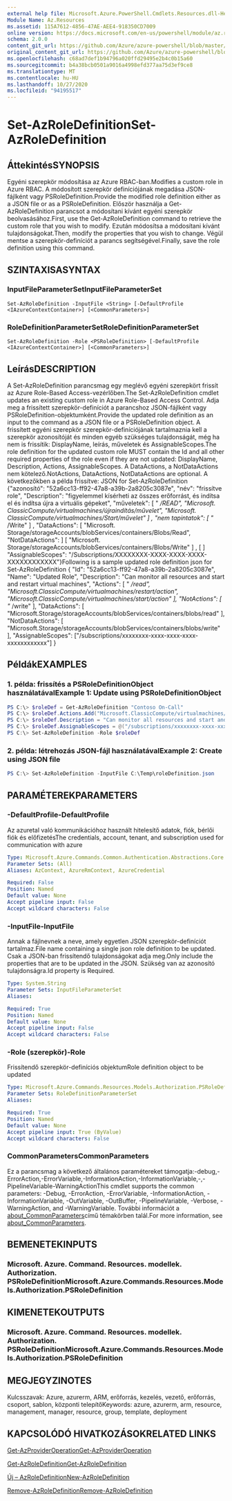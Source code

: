 ```yaml
---
external help file: Microsoft.Azure.PowerShell.Cmdlets.Resources.dll-Help.xml
Module Name: Az.Resources
ms.assetid: 115A7612-4856-47AE-AEE4-918350CD7009
online version: https://docs.microsoft.com/en-us/powershell/module/az.resources/set-azroledefinition
schema: 2.0.0
content_git_url: https://github.com/Azure/azure-powershell/blob/master/src/Resources/Resources/help/Set-AzRoleDefinition.md
original_content_git_url: https://github.com/Azure/azure-powershell/blob/master/src/Resources/Resources/help/Set-AzRoleDefinition.md
ms.openlocfilehash: c68ad7def1b94796a020ffd29495e2b4c0b15a60
ms.sourcegitcommit: b4a38bcb0501a9016a4998efd377aa75d3ef9ce8
ms.translationtype: MT
ms.contentlocale: hu-HU
ms.lasthandoff: 10/27/2020
ms.locfileid: "94195517"
---
```

# <span data-ttu-id="24c51-101">Set-AzRoleDefinition</span><span class="sxs-lookup"><span data-stu-id="24c51-101">Set-AzRoleDefinition</span></span>

## <span data-ttu-id="24c51-102">Áttekintés</span><span class="sxs-lookup"><span data-stu-id="24c51-102">SYNOPSIS</span></span>
<span data-ttu-id="24c51-103">Egyéni szerepkör módosítása az Azure RBAC-ban.</span><span class="sxs-lookup"><span data-stu-id="24c51-103">Modifies a custom role in Azure RBAC.</span></span>
<span data-ttu-id="24c51-104">A módosított szerepkör definíciójának megadása JSON-fájlként vagy PSRoleDefinition.</span><span class="sxs-lookup"><span data-stu-id="24c51-104">Provide the modified role definition either as a JSON file or as a PSRoleDefinition.</span></span>
<span data-ttu-id="24c51-105">Először használja a Get-AzRoleDefinition parancsot a módosítani kívánt egyéni szerepkör beolvasásához.</span><span class="sxs-lookup"><span data-stu-id="24c51-105">First, use the Get-AzRoleDefinition command to retrieve the custom role that you wish to modify.</span></span>
<span data-ttu-id="24c51-106">Ezután módosítsa a módosítani kívánt tulajdonságokat.</span><span class="sxs-lookup"><span data-stu-id="24c51-106">Then, modify the properties that you wish to change.</span></span>
<span data-ttu-id="24c51-107">Végül mentse a szerepkör-definíciót a parancs segítségével.</span><span class="sxs-lookup"><span data-stu-id="24c51-107">Finally, save the role definition using this command.</span></span>

## <span data-ttu-id="24c51-108">SZINTAXISA</span><span class="sxs-lookup"><span data-stu-id="24c51-108">SYNTAX</span></span>

### <span data-ttu-id="24c51-109">InputFileParameterSet</span><span class="sxs-lookup"><span data-stu-id="24c51-109">InputFileParameterSet</span></span>
```
Set-AzRoleDefinition -InputFile <String> [-DefaultProfile <IAzureContextContainer>] [<CommonParameters>]
```

### <span data-ttu-id="24c51-110">RoleDefinitionParameterSet</span><span class="sxs-lookup"><span data-stu-id="24c51-110">RoleDefinitionParameterSet</span></span>
```
Set-AzRoleDefinition -Role <PSRoleDefinition> [-DefaultProfile <IAzureContextContainer>] [<CommonParameters>]
```

## <span data-ttu-id="24c51-111">Leírás</span><span class="sxs-lookup"><span data-stu-id="24c51-111">DESCRIPTION</span></span>
<span data-ttu-id="24c51-112">A Set-AzRoleDefinition parancsmag egy meglévő egyéni szerepkört frissít az Azure Role-Based Access-vezérlőben.</span><span class="sxs-lookup"><span data-stu-id="24c51-112">The Set-AzRoleDefinition cmdlet updates an existing custom role in Azure Role-Based Access Control.</span></span>
<span data-ttu-id="24c51-113">Adja meg a frissített szerepkör-definíciót a parancshoz JSON-fájlként vagy PSRoleDefinition-objektumként.</span><span class="sxs-lookup"><span data-stu-id="24c51-113">Provide the updated role definition as an input to the command as a JSON file or a PSRoleDefinition object.</span></span>
<span data-ttu-id="24c51-114">A frissített egyéni szerepkör szerepkör-definíciójának tartalmaznia kell a szerepkör azonosítóját és minden egyéb szükséges tulajdonságát, még ha nem is frissítik: DisplayName, leírás, műveletek és AssignableScopes.</span><span class="sxs-lookup"><span data-stu-id="24c51-114">The role definition for the updated custom role MUST contain the Id and all other required properties of the role even if they are not updated: DisplayName, Description, Actions, AssignableScopes.</span></span>
<span data-ttu-id="24c51-115">A DataActions, a NotDataActions nem kötelező.</span><span class="sxs-lookup"><span data-stu-id="24c51-115">NotActions, DataActions, NotDataActions are optional.</span></span>
<span data-ttu-id="24c51-116">A következőkben a példa frissítve: JSON for Set-AzRoleDefinition {"azonosító": "52a6cc13-ff92-47a8-a39b-2a8205c3087e", "név": "frissítve role", "Description": "figyelemmel kísérheti az összes erőforrást, és indítsa el és indítsa újra a virtuális gépeket", "műveletek": \[ " */READ", "Microsoft. ClassicCompute/virtualmachines/újraindítás/művelet", "Microsoft. ClassicCompute/virtualmachines/Start/művelet" \] , "nem tapintatok": \[ "* /Write" \] , "DataActions": \[ "Microsoft. Storage/storageAccounts/blobServices/containers/Blobs/Read", "NotDataActions": \] \[ "Microsoft. Storage/storageAccounts/blobServices/containers/Blobs/Write" \] , \[ \] "AssignableScopes": "/Subscriptions/XXXXXXXX-XXXX-XXXX-XXXX-XXXXXXXXXXXX"}</span><span class="sxs-lookup"><span data-stu-id="24c51-116">Following is a sample updated role definition json for Set-AzRoleDefinition { "Id": "52a6cc13-ff92-47a8-a39b-2a8205c3087e", "Name": "Updated Role", "Description": "Can monitor all resources and start and restart virtual machines", "Actions": \[ " */read", "Microsoft.ClassicCompute/virtualmachines/restart/action", "Microsoft.ClassicCompute/virtualmachines/start/action" \], "NotActions": \[ "* /write" \], "DataActions": \[ "Microsoft.Storage/storageAccounts/blobServices/containers/blobs/read" \], "NotDataActions": \[ "Microsoft.Storage/storageAccounts/blobServices/containers/blobs/write" \], "AssignableScopes": \["/subscriptions/xxxxxxxx-xxxx-xxxx-xxxx-xxxxxxxxxxxx"\] }</span></span>

## <span data-ttu-id="24c51-117">Példák</span><span class="sxs-lookup"><span data-stu-id="24c51-117">EXAMPLES</span></span>

### <span data-ttu-id="24c51-118">1. példa: frissítés a PSRoleDefinitionObject használatával</span><span class="sxs-lookup"><span data-stu-id="24c51-118">Example 1: Update using PSRoleDefinitionObject</span></span>
```powershell
PS C:\> $roleDef = Get-AzRoleDefinition "Contoso On-Call"
PS C:\> $roleDef.Actions.Add("Microsoft.ClassicCompute/virtualmachines/start/action")
PS C:\> $roleDef.Description = "Can monitor all resources and start and restart virtual machines"
PS C:\> $roleDef.AssignableScopes = @("/subscriptions/xxxxxxxx-xxxx-xxxx-xxxx-xxxxxxxxxxxx", "/subscriptions/xxxxxxxx-xxxx-xxxx-xxxx-xxxxxxxxxxxx")
PS C:\> Set-AzRoleDefinition -Role $roleDef
```

### <span data-ttu-id="24c51-119">2. példa: létrehozás JSON-fájl használatával</span><span class="sxs-lookup"><span data-stu-id="24c51-119">Example 2: Create using JSON file</span></span>
```powershell
PS C:\> Set-AzRoleDefinition -InputFile C:\Temp\roleDefinition.json
```

## <span data-ttu-id="24c51-120">PARAMÉTEREK</span><span class="sxs-lookup"><span data-stu-id="24c51-120">PARAMETERS</span></span>

### <span data-ttu-id="24c51-121">-DefaultProfile</span><span class="sxs-lookup"><span data-stu-id="24c51-121">-DefaultProfile</span></span>
<span data-ttu-id="24c51-122">Az azuretal való kommunikációhoz használt hitelesítő adatok, fiók, bérlői fiók és előfizetés</span><span class="sxs-lookup"><span data-stu-id="24c51-122">The credentials, account, tenant, and subscription used for communication with azure</span></span>

```yaml
Type: Microsoft.Azure.Commands.Common.Authentication.Abstractions.Core.IAzureContextContainer
Parameter Sets: (All)
Aliases: AzContext, AzureRmContext, AzureCredential

Required: False
Position: Named
Default value: None
Accept pipeline input: False
Accept wildcard characters: False
```

### <span data-ttu-id="24c51-123">-InputFile</span><span class="sxs-lookup"><span data-stu-id="24c51-123">-InputFile</span></span>
<span data-ttu-id="24c51-124">Annak a fájlnevnek a neve, amely egyetlen JSON szerepkör-definíciót tartalmaz.</span><span class="sxs-lookup"><span data-stu-id="24c51-124">File name containing a single json role definition to be updated.</span></span>
<span data-ttu-id="24c51-125">Csak a JSON-ban frissítendő tulajdonságokat adja meg.</span><span class="sxs-lookup"><span data-stu-id="24c51-125">Only include the properties that are to be updated in the JSON.</span></span>
<span data-ttu-id="24c51-126">Szükség van az azonosító tulajdonságra.</span><span class="sxs-lookup"><span data-stu-id="24c51-126">Id property is Required.</span></span>

```yaml
Type: System.String
Parameter Sets: InputFileParameterSet
Aliases:

Required: True
Position: Named
Default value: None
Accept pipeline input: False
Accept wildcard characters: False
```

### <span data-ttu-id="24c51-127">-Role (szerepkör)</span><span class="sxs-lookup"><span data-stu-id="24c51-127">-Role</span></span>
<span data-ttu-id="24c51-128">Frissítendő szerepkör-definíciós objektum</span><span class="sxs-lookup"><span data-stu-id="24c51-128">Role definition object to be updated</span></span>

```yaml
Type: Microsoft.Azure.Commands.Resources.Models.Authorization.PSRoleDefinition
Parameter Sets: RoleDefinitionParameterSet
Aliases:

Required: True
Position: Named
Default value: None
Accept pipeline input: True (ByValue)
Accept wildcard characters: False
```

### <span data-ttu-id="24c51-129">CommonParameters</span><span class="sxs-lookup"><span data-stu-id="24c51-129">CommonParameters</span></span>
<span data-ttu-id="24c51-130">Ez a parancsmag a következő általános paramétereket támogatja:-debug,-ErrorAction,-ErrorVariable,-InformationAction,-InformationVariable,-,-PipelineVariable-WarningAction</span><span class="sxs-lookup"><span data-stu-id="24c51-130">This cmdlet supports the common parameters: -Debug, -ErrorAction, -ErrorVariable, -InformationAction, -InformationVariable, -OutVariable, -OutBuffer, -PipelineVariable, -Verbose, -WarningAction, and -WarningVariable.</span></span> <span data-ttu-id="24c51-131">További információt a [about_CommonParameters](http://go.microsoft.com/fwlink/?LinkID=113216)című témakörben talál.</span><span class="sxs-lookup"><span data-stu-id="24c51-131">For more information, see [about_CommonParameters](http://go.microsoft.com/fwlink/?LinkID=113216).</span></span>

## <span data-ttu-id="24c51-132">BEMENETEK</span><span class="sxs-lookup"><span data-stu-id="24c51-132">INPUTS</span></span>

### <span data-ttu-id="24c51-133">Microsoft. Azure. Command. Resources. modellek. Authorization. PSRoleDefinition</span><span class="sxs-lookup"><span data-stu-id="24c51-133">Microsoft.Azure.Commands.Resources.Models.Authorization.PSRoleDefinition</span></span>

## <span data-ttu-id="24c51-134">KIMENETEK</span><span class="sxs-lookup"><span data-stu-id="24c51-134">OUTPUTS</span></span>

### <span data-ttu-id="24c51-135">Microsoft. Azure. Command. Resources. modellek. Authorization. PSRoleDefinition</span><span class="sxs-lookup"><span data-stu-id="24c51-135">Microsoft.Azure.Commands.Resources.Models.Authorization.PSRoleDefinition</span></span>

## <span data-ttu-id="24c51-136">MEGJEGYZI</span><span class="sxs-lookup"><span data-stu-id="24c51-136">NOTES</span></span>
<span data-ttu-id="24c51-137">Kulcsszavak: Azure, azurerm, ARM, erőforrás, kezelés, vezető, erőforrás, csoport, sablon, központi telepítő</span><span class="sxs-lookup"><span data-stu-id="24c51-137">Keywords: azure, azurerm, arm, resource, management, manager, resource, group, template, deployment</span></span>

## <span data-ttu-id="24c51-138">KAPCSOLÓDÓ HIVATKOZÁSOK</span><span class="sxs-lookup"><span data-stu-id="24c51-138">RELATED LINKS</span></span>

[<span data-ttu-id="24c51-139">Get-AzProviderOperation</span><span class="sxs-lookup"><span data-stu-id="24c51-139">Get-AzProviderOperation</span></span>](./Get-AzProviderOperation.md)

[<span data-ttu-id="24c51-140">Get-AzRoleDefinition</span><span class="sxs-lookup"><span data-stu-id="24c51-140">Get-AzRoleDefinition</span></span>](./Get-AzRoleDefinition.md)

[<span data-ttu-id="24c51-141">Új – AzRoleDefinition</span><span class="sxs-lookup"><span data-stu-id="24c51-141">New-AzRoleDefinition</span></span>](./New-AzRoleDefinition.md)

[<span data-ttu-id="24c51-142">Remove-AzRoleDefinition</span><span class="sxs-lookup"><span data-stu-id="24c51-142">Remove-AzRoleDefinition</span></span>](./Remove-AzRoleDefinition.md)

